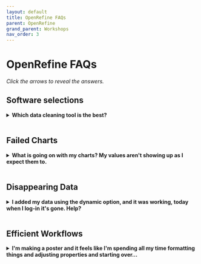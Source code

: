 ```yaml
---
layout: default
title: OpenRefine FAQs
parent: OpenRefine
grand_parent: Workshops
nav_order: 3
---
```

# OpenRefine FAQs

*Click the arrows to reveal the answers.*

## Software selections
<details>
<summary><strong>Which data cleaning tool is the best?</strong></summary>There are may  tools available, and really, any will do. If you need to export your image, Piktochart is a good option.</details>
<br>

## Failed Charts
<details>
<summary><strong>What is going on with my charts? My values aren't showing up as I expect them to.</strong></summary> Try swapping the orientation of your rows and columns, the tool is often looking for things to be in a specific format.</details>  
<br>

## Disappearing Data
<details>
<summary><strong>I added my data using the dynamic option, and it was working, today when I log-in it's gone. Help?</strong></summary> Did you rename or move the data on your local machine? If so, you'll need to relink it to the graphic.</details>  
<br>

## Efficient Workflows
<details>
<summary><strong>I'm making a poster and it feels like I'm spending all my time formatting things and adjusting properties and starting over...</strong></summary>It is a fidgety process, the best thing to do is to make a plan based on the message you want to communicate before you start and then stick to it.</details>

  

